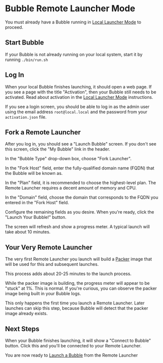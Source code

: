 # Bubble Remote Launcher Mode
You must already have a Bubble running in [Local Launcher Mode](local-launcher.md) to proceed.

## Start Bubble
If your Bubble is not already running on your local system, start it by running `./bin/run.sh`

## Log In
When your local Bubble finishes launching, it should open a web page. If you see a page with the title "Activation",
then your Bubble still needs to be activated. Read about activation in the [Local Launcher Mode](local-launcher.md) instructions.

If you see a login screen, you should be able to log in as the admin user using the email
address `root@local.local` and the password from your `activation.json` file.

## Fork a Remote Launcher
After you log in, you should see a "Launch Bubble" screen.
If you don't see this screen, click the "My Bubble" link in the header.

In the "Bubble Type" drop-down box, choose "Fork Launcher".

In the "Fork Host" field, enter the fully-qualified domain name (FQDN) that the Bubble will be known as.

In the "Plan" field, it is recommended to choose the highest-level plan. The Remote Launcher requires a decent amount
of memory and CPU.

In the "Domain" field, choose the domain that corresponds to the FQDN you entered in the "Fork Host" field.

Configure the remaining fields as you desire. When you're ready, click the "Launch Your Bubble!" button.

The screen will refresh and show a progress meter. A typical launch will take about 10 minutes.

## Your Very Remote Launcher
The very first Remote Launcher you launch will build a [Packer](https://packer.io) image that will be used for this and
subsequent launches.

This process adds about 20-25 minutes to the launch process.

While the packer image is building, the progress meter will appear to be "stuck" at 1%. This is normal.
If you're curious, you can observe the packer image being built in your Bubble logs.

This only happens the first time you launch a Remote Launcher.
Later launches can skip this step, because Bubble will detect that the packer image already exists.

## Next Steps
When your Bubble finishes launching, it will show a "Connect to Bubble" button. Click this and you'll be connected
to your Remote Launcher.

You are now ready to [Launch a Bubble](launch-node.md) from the Remote Launcher
